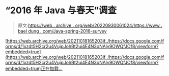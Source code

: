 # “2016 年 Java 与春天”调查

> 原文:[https://web . archive . org/web/20220930061024/https://www . bael dung . com/Java-spring-2016-survey](https://web.archive.org/web/20220930061024/https://www.baeldung.com/java-spring-2016-survey)

[https://web.archive.org/web/20211018165203if_/https://docs.google.com/forms/d/1xzdt5H2cr2u4VujpJohBt2ui4E4N3oNAly9OWQfJOf8/viewform?embedded=true](https://web.archive.org/web/20211018165203if_/https://docs.google.com/forms/d/1xzdt5H2cr2u4VujpJohBt2ui4E4N3oNAly9OWQfJOf8/viewform?embedded=true)正在加载…